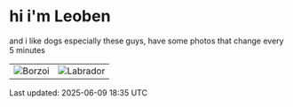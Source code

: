 # hi i'm Leoben

and i like dogs especially these guys, have some photos that change every 5 minutes 

|  |  |
|--------|----------|
| ![Borzoi](https://random-dog-vercel.vercel.app/api/random-borzoi?v=1749494130) | ![Labrador](https://random-dog-vercel.vercel.app/api/random-labrador?v=1749494130) |

Last updated: 2025-06-09 18:35 UTC
